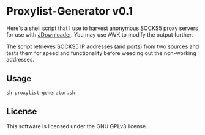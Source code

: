 # Proxylist-Generator v0.1

Here's a shell script that I use to harvest anonymous SOCKS5 proxy servers for use with [JDownloader](http://www.jdownloader.org/jdownloader2). You may use AWK to modify the output further.

The script retrieves SOCKS5 IP addresses (and ports) from two sources and tests them for speed and functionality before weeding out the non-working addresses.

## Usage

```
sh proxylist-generator.sh
```

## License

This software is licensed under the GNU GPLv3 license.
